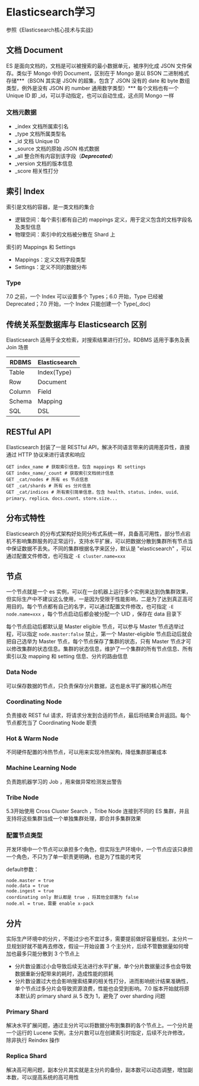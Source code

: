 # Elasticsearch学习
参照《Elasticsearch核心技术与实战》
## 文档 Document
ES 是面向文档的，文档是可以被搜索的最小数据单元，被序列化成 JSON 文件保存。类似于 Mongo 中的 Document，区别在于 Mongo 是以 BSON 二进制格式存储***（BSON 其实是 JSON 的超集，包含了 JSON 没有的 date 和 byte 数组类型，例外是没有 JSON 的 number 通用数字类型）***
每个文档也有一个 Unique ID 即 _id，可以手动指定，也可以自动生成，这点同 Mongo 一样  
### 文档元数据
* _index 文档所属索引名
* _type 文档所属类型名
* _id 文档 Unique ID
* _source 文档的原始 JSON 格式数据
* _all 整合所有内容到该字段（***Deprecated***）
* _version 文档的版本信息
* _score 相关性打分

## 索引 Index
索引是文档的容器，是一类文档的集合  
* 逻辑空间：每个索引都有自己的 mappings 定义，用于定义包含的文档字段名及类型信息
* 物理空间：索引中的文档被分散在 Shard 上

索引的 Mappings 和 Settings
* Mappings：定义文档字段类型
* Settings：定义不同的数据分布

### Type
7.0 之前，一个 Index 可以设置多个 Types；6.0 开始，Type 已经被 Deprecated；7.0 开始，一个 Index 只能创建一个 Type(_doc)

## 传统关系型数据库与 Elasticsearch 区别
Elasticsearch 适用于全文检索，对搜索结果进行打分。RDBMS 适用于事务及表 Join 场景

| RDBMS  | Elasticsearch |
| ---    | ---           |
| Table  | Index(Type)   |
| Row    | Document      |
| Column | Field         |
| Schema | Mapping       |
| SQL    | DSL           |

## RESTful API
Elasticsearch 封装了一层 RESTful API，解决不同语言带来的调用差异性，直接通过 HTTP 协议来进行请求和响应  
```
GET index_name # 获取索引信息，包含 mappings 和 settings
GET index_name/_count # 获取索引文档统计信息
GET _cat/nodes # 所有 es 节点信息
GET _cat/shards # 所有 es 分片信息
GET _cat/indices # 所有索引简单信息，包含 health、status、index、uuid、primary、replica、docs.count、store.size...
```

## 分布式特性
Elasticsearch 的分布式架构好处同分布式系统一样，具备高可用性，部分节点宕机不影响集群服务的正常运行，支持水平扩展，可以把数据分散到集群所有节点当中保证数据不丢失。不同的集群根据名字来区分，默认是 "elasticsearch" ，可以通过配置文件修改，也可指定 `-E cluster.name=xxx`  

## 节点

一个节点就是一个 es 实例，可以在一台机器上运行多个实例来达到伪集群效果，但实际生产中不建议这么使用，一是因为受限于性能影响，二是为了达到真正高可用目的。每个节点都有自己的名字，可以通过配置文件修改，也可指定 `-E node.name=xxx` ，每个节点启动后都会被分配一个 UID ，保存在 data 目录下

每个节点启动后都默认是 Master eligible 节点，可以参与 Master 节点选举过程，可以指定 `node.master:false` 禁止，第一个 Master-eligible 节点启动后就会把自己选举为 Master 节点，每个节点保存了集群的状态，只有 Master 节点才可以修改集群的状态信息。集群的状态信息，维护了一个集群的所有节点信息、所有索引以及 mapping 和 setting 信息、分片的路由信息

### Data Node
可以保存数据的节点，只负责保存分片数据，这也是水平扩展的核心所在
### Coordinating Node
负责接收 REST ful 请求，将请求分发到合适的节点，最后将结果合并返回。每个节点都充当了 Coordinating Node 职责
### Hot & Warm Node
不同硬件配置的冷热节点，可以用来实现冷热架构，降低集群部署成本
### Machine Learning Node
负责跑机器学习的 Job ，用来做异常检测发出警告
### Tribe Node
5.3开始使用 Cross Cluster Search ，Tribe Node 连接到不同的 ES 集群，并且支持将这些集群当成一个单独集群处理，即合并多集群效果

### 配置节点类型
开发环境中一个节点可以承担多个角色，但实际生产环境中，一个节点应该只承担一个角色，不只为了单一职责更明确，也是为了性能的考究

default参数：
```
node.master = true
node.data = true
node.ingest = true
coordinating only 默认都是 true ，将其他全部置为 false
node.ml = true，需要 enable x-pack
```

## 分片

实际生产环境中的分片，不能过少也不宜过多，需要提前做好容量规划，主分片一旦规划好就不能再去修改，假设一开始设置 3 个主分片，后续不管数据量如何增加也最多只能分散到 3 个节点上
* 分片数设置过小会导致后续无法进行水平扩展，单个分片数据量过多也会导致数据重新分配带来的耗时，造成性能的损耗
* 分片数设置过大也会影响搜索结果的相关性打分，进而影响统计结果准确性，单个节点过多分片会导致资源浪费，性能也会受到影响。7.0 版本开始就将原本默认的 primary shard 从 5 改为 1，避免了 over sharding 问题

### Primary Shard
解决水平扩展问题，通过主分片可以将数据分布到集群的各个节点上。一个分片是一个运行的 Lucene 实例，主分片数可以在创建索引时指定，后续不允许修改，除非执行 Reindex 操作

### Replica Shard
解决高可用问题，副本分片其实就是主分片的备份，副本数可以动态调整，增加副本数，可以提高系统的高可用性
